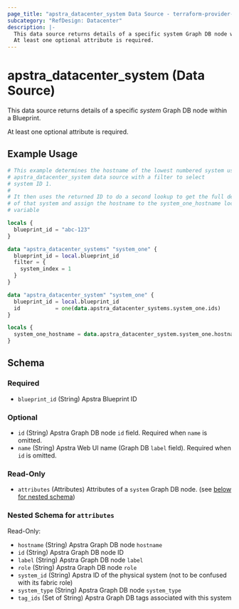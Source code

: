 ```yaml
---
page_title: "apstra_datacenter_system Data Source - terraform-provider-apstra"
subcategory: "RefDesign: Datacenter"
description: |-
  This data source returns details of a specific system Graph DB node within a Blueprint.
  At least one optional attribute is required.
---
```


# apstra_datacenter_system (Data Source)

This data source returns details of a specific *system* Graph DB node within a Blueprint.

At least one optional attribute is required.


## Example Usage

```terraform
# This example determines the hostname of the lowest numbered system using
# apstra_datacenter_system data source with a filter to select
# system ID 1.
#
# It then uses the returned ID to do a second lookup to get the full details
# of that system and assign the hostname to the system_one_hostname local
# variable

locals {
  blueprint_id = "abc-123"
}

data "apstra_datacenter_systems" "system_one" {
  blueprint_id = local.blueprint_id
  filter = {
    system_index = 1
  }
}

data "apstra_datacenter_system" "system_one" {
  blueprint_id = local.blueprint_id
  id           = one(data.apstra_datacenter_systems.system_one.ids)
}

locals {
  system_one_hostname = data.apstra_datacenter_system.system_one.hostname
}
```

<!-- schema generated by tfplugindocs -->
## Schema

### Required

- `blueprint_id` (String) Apstra Blueprint ID

### Optional

- `id` (String) Apstra Graph DB node `id` field. Required when `name` is omitted.
- `name` (String) Apstra Web UI name (Graph DB `label` field). Required when `id` is omitted.

### Read-Only

- `attributes` (Attributes) Attributes of a `system` Graph DB node. (see [below for nested schema](#nestedatt--attributes))

<a id="nestedatt--attributes"></a>
### Nested Schema for `attributes`

Read-Only:

- `hostname` (String) Apstra Graph DB node `hostname`
- `id` (String) Apstra Graph DB node ID
- `label` (String) Apstra Graph DB node `label`
- `role` (String) Apstra Graph DB node `role`
- `system_id` (String) Apstra ID of the physical system (not to be confused with its fabric role)
- `system_type` (String) Apstra Graph DB node `system_type`
- `tag_ids` (Set of String) Apstra Graph DB tags associated with this system
